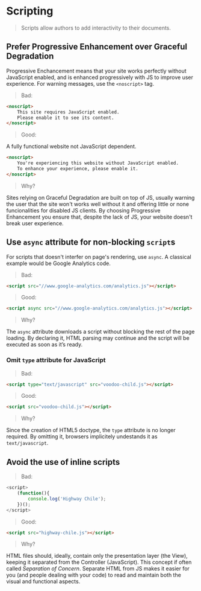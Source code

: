 # Scripting

> Scripts allow authors to add interactivity to their documents.

## Prefer Progressive Enhancement over Graceful Degradation

Progressive Enchancement means that your site works perfectly without JavaScript enabled, and is enhanced progressively with JS to improve user experience. For warning messages, use the `<noscript>` tag.

> Bad:

```html
<noscript>
    This site requires JavaScript enabled. 
    Please enable it to see its content.
</noscript>
```

> Good:

A fully functional website not JavaScript dependent. 

```html
<noscript>
    You're experiencing this website without JavaScript enabled. 
    To enhance your experience, please enable it.
</noscript>
```

> Why?

Sites relying on Graceful Degradation are built on top of JS, usually warning the user that the site won't works well without it and offering little or none funcionalities for disabled JS clients. By choosing Progressive Enhancement you ensure that, despite the lack of JS, your website doesn't break user experience. 


## Use `async` attribute for non-blocking `script`s

For scripts that doesn't interfer on page's rendering, use `async`. A classical example would be Google Analytics code.

> Bad:

```html
<script src="//www.google-analytics.com/analytics.js"></script>
```

> Good:

```html
<script async src="//www.google-analytics.com/analytics.js"></script>
```

> Why?

The `async` attribute downloads a script without blocking the rest of the page loading. By declaring it, HTML parsing may continue and the script will be executed as soon as it’s ready.


### Omit `type` attribute for JavaScript

> Bad:

```html
<script type="text/javascript" src="voodoo-child.js"></script>
```

> Good:

```html
<script src="voodoo-child.js"></script>
```

> Why?

Since the creation of HTML5 doctype, the `type` attribute is no longer required. By omitting it, browsers implicitely undestands it as `text/javascript`.


## Avoid the use of inline scripts

> Bad:

``` js
<script>
    (function(){
        console.log('Highway Chile');
    })();
</script>
```

> Good:

```html
<script src="highway-chile.js"></script>
```

> Why?

HTML files should, ideally, contain only the presentation layer (the View), keeping it separated from the Controller (JavaScript). This concept if often called *Separation of Concern*. Separate HTML from JS makes it easier for you (and people dealing with your code) to read and maintain both the visual and functional aspects.
